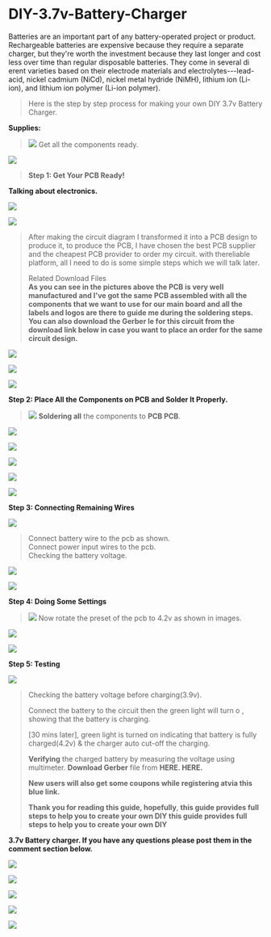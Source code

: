 # DIY-3.7v-Battery-Charger


Batteries are an important part of any battery-operated project or
product. Rechargeable batteries are expensive because they require a
separate charger, but they\'re worth the investment because they last
longer and cost less over time than regular disposable batteries. They
come in several di erent varieties based on their electrode materials
and electrolytes---lead-acid, nickel cadmium (NiCd), nickel metal
hydride (NiMH), lithium ion (Li-ion), and lithium ion polymer (Li-ion
polymer).

> Here is the step by step process for making your own DIY 3.7v Battery
> Charger.

**Supplies:**

> ![](vertopal_b38a1e44667145baabad8fc539ff608f/media/image3.png) 
> Get all the components ready.


![](vertopal_b38a1e44667145baabad8fc539ff608f/media/image4.png) 


> **Step 1: Get Your PCB Ready!**

**Talking about electronics.**

![](vertopal_b38a1e44667145baabad8fc539ff608f/media/image5.png) 


![](vertopal_b38a1e44667145baabad8fc539ff608f/media/image6.png) 


> After making the circuit diagram I transformed it into a PCB design to
> produce it, to produce the PCB, I have chosen the best PCB supplier
> and the cheapest PCB provider to order my circuit. with thereliable
> platform, all I need to do is some simple steps which we will talk
> later.
>
> Related Download Files\
> **As you can see in the pictures above the PCB is very well
> manufactured and I've got the same PCB assembled with all the
> components that we want to use for our main board and all the labels
> and logos are there to guide me during the soldering steps. You can
> also download the Gerber  le for this circuit from the download link
> below in case you want to place an order for the same circuit
> design.**


![](vertopal_b38a1e44667145baabad8fc539ff608f/media/image7.png) 
 

![](vertopal_b38a1e44667145baabad8fc539ff608f/media/image8.png) 
 

![](vertopal_b38a1e44667145baabad8fc539ff608f/media/image9.png) 
 

**Step 2: Place All the Components on PCB and Solder It Properly.**

> ![](vertopal_b38a1e44667145baabad8fc539ff608f/media/image10.png) 
> **Soldering all** the components to
> **PCB PCB**.

![](vertopal_b38a1e44667145baabad8fc539ff608f/media/image11.png) 
 


![](vertopal_b38a1e44667145baabad8fc539ff608f/media/image12.png) 
 

![](vertopal_b38a1e44667145baabad8fc539ff608f/media/image13.png) 
 


![](vertopal_b38a1e44667145baabad8fc539ff608f/media/image14.png) 
 

![](vertopal_b38a1e44667145baabad8fc539ff608f/media/image15.png) 
 

**Step 3: Connecting Remaining Wires**

![](vertopal_b38a1e44667145baabad8fc539ff608f/media/image16.png) 


> Connect battery wire to the pcb as shown.\
> Connect power input wires to the pcb.\
> Checking the battery voltage.


![](vertopal_b38a1e44667145baabad8fc539ff608f/media/image17.png) 
 

![](vertopal_b38a1e44667145baabad8fc539ff608f/media/image18.png) 
 

**Step 4: Doing Some Settings**

> ![](vertopal_b38a1e44667145baabad8fc539ff608f/media/image19.png) 
> Now rotate the preset of the pcb to 4.2v
> as shown in images.


![](vertopal_b38a1e44667145baabad8fc539ff608f/media/image20.png) 
 

![](vertopal_b38a1e44667145baabad8fc539ff608f/media/image21.png) 
 

**Step 5: Testing**

![](vertopal_b38a1e44667145baabad8fc539ff608f/media/image22.png) 


> Checking the battery voltage before charging(3.9v).
>
> Connect the battery to the circuit then the green light will turn o  ,
> showing that the battery is charging.
>
> \[30 mins later\], green light is turned on indicating that battery is
> fully charged(4.2v) & the charger auto
> cut-off the charging.
>
> **Verifying** the charged battery by measuring the voltage using
> multimeter. **Download Gerber**  file from **HERE. HERE.**
>
> **New users will also get some coupons while registering atvia this
> blue link.**
>
> **Thank you for reading this guide, hopefully**, **this guide provides
> full steps to help you to create your own DIY this guide provides full
> steps to help you to create your own DIY**

**3.7v Battery charger. If you have any questions please post them in
the comment section below.**

![](vertopal_b38a1e44667145baabad8fc539ff608f/media/image24.png) 
 

![](vertopal_b38a1e44667145baabad8fc539ff608f/media/image25.png) 
 

 
![](vertopal_b38a1e44667145baabad8fc539ff608f/media/image26.png) 
 

![](vertopal_b38a1e44667145baabad8fc539ff608f/media/image27.png) 
 

![](vertopal_b38a1e44667145baabad8fc539ff608f/media/image28.png) 
